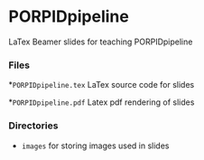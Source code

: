 # PORPIDpipeline

LaTex Beamer slides for teaching PORPIDpipeline

### Files
*`PORPIDpipeline.tex`
LaTex source code for slides

*`PORPIDpipeline.pdf`
Latex pdf rendering of slides

### Directories

* `images` 
for storing images used in slides
